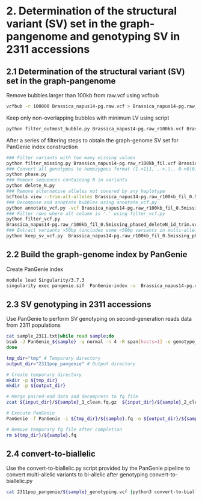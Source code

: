 # 2. Determination of the structural variant (SV) set in the graph-pangenome and genotyping SV in 2311 accessions

## 2.1 Determination of the structural variant (SV) set in the graph-pangenome

Remove bubbles larger than 100kb from raw.vcf using vcfbub

```bash
vcfbub -r 100000 Brassica_napus14-pg.raw.vcf > Brassica_napus14-pg.raw_r100kb.vcf
```

Keep only non-overlapping bubbles with minimum LV using script

```bash
python filter_outmost_bubble.py Brassica_napus14-pg.raw_r100kb.vcf Brassica_napus14-pg.raw_r100kb_fil.vcf
```

After a series of filtering steps to obtain the graph-genome SV set for PanGenie index construction

```bash
### Filter variants with too many missing values
python filter_missing.py Brassica_napus14-pg.raw_r100kb_fil.vcf Brassica_napus14-pg.raw_r100kb_fil_0.5missing.vcf 4
### Convert all genotypes to homozygous format (1->1|1, .->.|., 0->0|0, N->N|N)
python phase.py
### Remove sequences containing N in variants
python delete_N.py
### Remove alternative alleles not covered by any haplotype
bcftools view --trim-alt-alleles Brassica_napus14-pg.raw_r100kb_fil_0.5missing_phased_deleteN > Brassica_napus14-pg.raw_r100kb_fil_0.5missing_phased_deleteN_trim.vcf
### Decompose and annotate bubbles using annotate_vcf.py
python annotate_vcf.py -vcf Brassica_napus14-pg.raw_r100kb_fil_0.5missing_phased_deleteN_trim.vcf -gfa Brassica_napus14-pg.gfa  -o Brassica_napus14-pg.raw_r100kb_fil_0.5missing_phased_deleteN_trim_id
### Filter rows where alt column is '.' using filter_vcf.py
python filter_vcf.py
Brassica_napus14-pg.raw_r100kb_fil_0.5missing_phased_deleteN_id_trim.vcf -> Brassica_napus14-pg.raw_r100kb_fil_0.5missing_phased_deleteN_trim_id_filter.vcf
### Extract variants >50bp (includes some <50bp variants in multi-allelic cases with SVs)
python keep_sv_vcf.py  Brassica_napus14-pg.raw_r100kb_fil_0.5missing_phased_deleteN_trim_id_filter.vcf  Brassica_napus14-pg.raw_r100kb_fil_0.5missing_phased_deleteN_trim_id_filter_SV.vcf
```

## 2.2 Build the graph-genome index by PanGenie

Create PanGenie index

```bash
module load Singularity/3.7.3
singularity exec pangenie.sif  PanGenie-index -v  Brassica_napus14-pg.raw_r100kb_fil_0.5missing_phased_deleteN_trim_id_filter_SV.vcf  -r Brassica_napus.ZS11.v0.genome.fa  -t 20 -o PanGenie
```

## 2.3 SV genotyping in 2311 accessions

Use PanGenie to perform SV genotyping on second-generation reads data from 2311 populations

```bash
cat sample_2311.txt|while read sample;do
bsub -J PanGenie_${sample} -q normal -n 4 -R span[hosts=1] -o genotype_log/${sample}.out -e genotype_log/${sample}.err "sh PanGenie.sh ${sample}"
done

tmp_dir="tmp" # Temporary directory
output_dir="2311pop_pangenie" # Output directory

# Create temporary directory
mkdir -p ${tmp_dir}
mkdir -p ${output_dir}

# Merge paired-end data and decompress to fq file
zcat ${input_dir}/${sample}_1_clean.fq.gz  ${input_dir}/${sample}_2_clean.fq.gz > ${tmp_dir}/${sample}.fq

# Execute PanGenie
PanGenie -f PanGenie -i ${tmp_dir}/${sample}.fq -o ${output_dir}/${sample} -s ${sample} -j 4 -t 4

# Remove temporary fq file after completion
rm ${tmp_dir}/${sample}.fq
```

## 2.4 convert-to-biallelic

Use the convert-to-biallelic.py script provided by the PanGenie pipeline to convert multi-allelic variants to bi-allelic after genotyping
convert-to-biallelic.py

```bash
cat 2311pop_pangenie/${sample}_genotyping.vcf |python3 convert-to-biallelic.py  Brassica_napus14-pg.raw_r100kb_fil_0.5missing_phased_deleteN_trim_id_biallelic.vcf  > 2311pop_pangenie/${sample}_genotyping_biallelic.vcf
```
